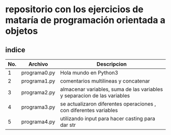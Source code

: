 # repositorio con los ejercicios de mataría de programación orientada a objetos  

## indice

|No.|Archivo|Descripcion|
|--|--|--|
|1|programa0.py|Hola mundo en Python3|
|2|programa1.py|comentarios multilineas y concatenar|
|3|programa2.py|almacenar variables, suma de las variables y separacion de las variables
|4|programa3.py|se actualizaron diferentes operaciones , con diferentes variables  
|5|programa4.py|utilizando input para hacer casting para dar str 